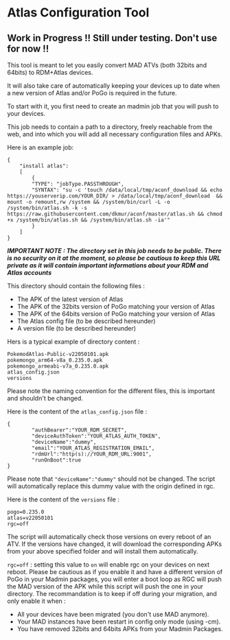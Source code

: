 # Atlas Configuration Tool

## Work in Progress !! Still under testing. Don't use for now !!

This tool is meant to let you easily convert MAD ATVs (both 32bits and 64bits) to RDM+Atlas devices.

It will also take care of automatically keeping your devices up to date when a new version of Atlas and/or PoGo is required in the future.

To start with it, you first need to create an madmin job that you will push to your devices.

This job needs to contain a path to a directory, freely reachable from the web, and into which you will add all necessary configuration files and APKs.

Here is an example job:

```
{
    "install atlas":
    [
        {
        "TYPE": "jobType.PASSTHROUGH",
        "SYNTAX": "su -c 'touch /data/local/tmp/aconf_download && echo https://youserverip.com/YOUR_DIR/ > /data/local/tmp/aconf_download  && mount -o remount,rw /system && /system/bin/curl -L -o /system/bin/atlas.sh -k -s https://raw.githubusercontent.com/dkmur/aconf/master/atlas.sh && chmod +x /system/bin/atlas.sh && /system/bin/atlas.sh -ia'"
        }
    ]
}
```

***IMPORTANT NOTE : The directory set in this job needs to be public. There is no security on it at the moment, so please be cautious to keep this URL private as it will contain important informations about your RDM and Atlas accounts***

This directory should contain the following files :

- The APK of the latest version of Atlas
- The APK of the 32bits version of PoGo matching your version of Atlas
- The APK of the 64bits version of PoGo matching your version of Atlas
- The Atlas config file (to be described hereunder)
- A version file (to be described hereunder)

Hers is a typical example of directory content :

```
PokemodAtlas-Public-v22050101.apk
pokemongo_arm64-v8a_0.235.0.apk
pokemongo_armeabi-v7a_0.235.0.apk
atlas_config.json
versions
```

Please note the naming convention for the different files, this is important and shouldn't be changed.

Here is the content of the `atlas_config.json` file :

```
{
        "authBearer":"YOUR_RDM_SECRET",
        "deviceAuthToken":"YOUR_ATLAS_AUTH_TOKEN",
        "deviceName":"dummy",
        "email":"YOUR_ATLAS_REGISTRATION_EMAIL",
        "rdmUrl":"http(s)://YOUR_RDM_URL:9001",
        "runOnBoot":true
}
```

Please note that `"deviceName":"dummy"` should not be changed. The script will automatically replace this dummy value with the origin defined in rgc.

Here is the content of the `versions` file :

```
pogo=0.235.0
atlas=v22050101
rgc=off
```

The script will automatically check those versions on every reboot of an ATV. If the versions have changed, it will download the corresponding APKs from your above specified folder and will install them automatically.

`rgc=off` : setting this value to `on` will enable rgc on your devices on next reboot. Please be cautious as if you enable it and have a different version of PoGo in your Madmin packages, you will enter a boot loop as RGC will push the MAD version of the APK while this script will push the one in your directory. The recommandation is to keep if off during your migration, and only enable it when :
- All your devices have been migrated (you don't use MAD anymore).
- Your MAD instances have been restart in config only mode (using -cm).
- You have removed 32bits and 64bits APKs from your Madmin Packages.



